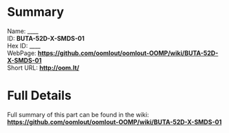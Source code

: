 
Summary
=================
  
Name: ____    
ID: __BUTA-52D-X-SMDS-01__   
Hex ID: ____   
WebPage: __https://github.com/oomlout/oomlout-OOMP/wiki/BUTA-52D-X-SMDS-01__   
Short URL: __http://oom.lt/__   

Full Details
==========================
Full summary of this part can be found in the wiki:   
__https://github.com/oomlout/oomlout-OOMP/wiki/BUTA-52D-X-SMDS-01__    

